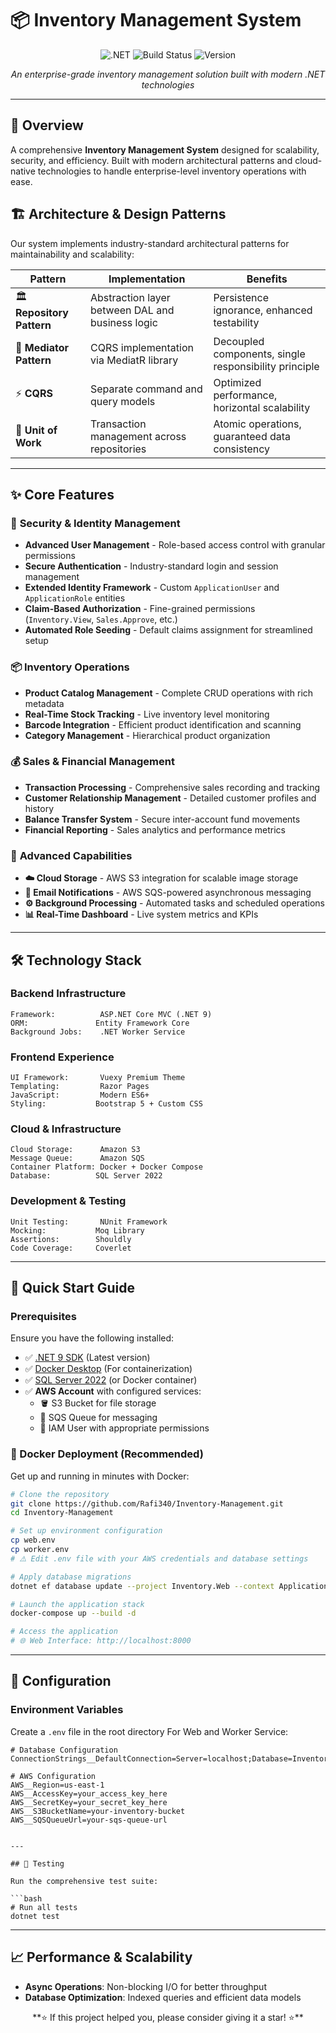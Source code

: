 # 📦 Inventory Management System

<div align="center">

![.NET](https://img.shields.io/badge/.NET-9.0-purple.svg)
![Build Status](https://img.shields.io/badge/build-passing-brightgreen.svg)
![Version](https://img.shields.io/badge/version-1.0.0-blue.svg)

*An enterprise-grade inventory management solution built with modern .NET technologies*

</div>

---

## 🌟 Overview

A comprehensive **Inventory Management System** designed for scalability, security, and efficiency. Built with modern architectural patterns and cloud-native technologies to handle enterprise-level inventory operations with ease.

## 🏗️ Architecture & Design Patterns

Our system implements industry-standard architectural patterns for maintainability and scalability:

| **Pattern** | **Implementation** | **Benefits** |
|-------------|-------------------|--------------|
| 🏛️ **Repository Pattern** | Abstraction layer between DAL and business logic | Persistence ignorance, enhanced testability |
| 🔄 **Mediator Pattern** | CQRS implementation via MediatR library | Decoupled components, single responsibility principle |
| ⚡ **CQRS** | Separate command and query models | Optimized performance, horizontal scalability |
| 🔐 **Unit of Work** | Transaction management across repositories | Atomic operations, guaranteed data consistency |

---

## ✨ Core Features

### 🔐 **Security & Identity Management**
- **Advanced User Management** - Role-based access control with granular permissions
- **Secure Authentication** - Industry-standard login and session management
- **Extended Identity Framework** - Custom `ApplicationUser` and `ApplicationRole` entities
- **Claim-Based Authorization** - Fine-grained permissions (`Inventory.View`, `Sales.Approve`, etc.)
- **Automated Role Seeding** - Default claims assignment for streamlined setup

### 📦 **Inventory Operations**
- **Product Catalog Management** - Complete CRUD operations with rich metadata
- **Real-Time Stock Tracking** - Live inventory level monitoring
- **Barcode Integration** - Efficient product identification and scanning
- **Category Management** - Hierarchical product organization

### 💰 **Sales & Financial Management**
- **Transaction Processing** - Comprehensive sales recording and tracking
- **Customer Relationship Management** - Detailed customer profiles and history
- **Balance Transfer System** - Secure inter-account fund movements
- **Financial Reporting** - Sales analytics and performance metrics

### 🚀 **Advanced Capabilities**
- **☁️ Cloud Storage** - AWS S3 integration for scalable image storage
- **📧 Email Notifications** - AWS SQS-powered asynchronous messaging
- **⚙️ Background Processing** - Automated tasks and scheduled operations
- **📊 Real-Time Dashboard** - Live system metrics and KPIs

---

## 🛠️ Technology Stack

### **Backend Infrastructure**
```
Framework:          ASP.NET Core MVC (.NET 9)
ORM:               Entity Framework Core
Background Jobs:    .NET Worker Service

```

### **Frontend Experience**
```
UI Framework:       Vuexy Premium Theme
Templating:         Razor Pages
JavaScript:         Modern ES6+
Styling:           Bootstrap 5 + Custom CSS
```

### **Cloud & Infrastructure**
```
Cloud Storage:      Amazon S3
Message Queue:      Amazon SQS
Container Platform: Docker + Docker Compose
Database:          SQL Server 2022
```

### **Development & Testing**
```
Unit Testing:       NUnit Framework
Mocking:           Moq Library
Assertions:        Shouldly
Code Coverage:     Coverlet
```

---

## 🚀 Quick Start Guide

### **Prerequisites**

Ensure you have the following installed:

- ✅ [.NET 9 SDK](https://dotnet.microsoft.com/download) (Latest version)
- ✅ [Docker Desktop](https://www.docker.com/products/docker-desktop) (For containerization)
- ✅ [SQL Server 2022](https://www.microsoft.com/en-us/sql-server/sql-server-downloads) (or Docker container)
- ✅ **AWS Account** with configured services:
  - 🪣 S3 Bucket for file storage
  - 📨 SQS Queue for messaging
  - 🔑 IAM User with appropriate permissions

### **🐳 Docker Deployment (Recommended)**

Get up and running in minutes with Docker:

```bash
# Clone the repository
git clone https://github.com/Rafi340/Inventory-Management.git
cd Inventory-Management

# Set up environment configuration
cp web.env 
cp worker.env
# ⚠️ Edit .env file with your AWS credentials and database settings

# Apply database migrations
dotnet ef database update --project Inventory.Web --context ApplicationDbContext

# Launch the application stack
docker-compose up --build -d

# Access the application
# 🌐 Web Interface: http://localhost:8000
```

---

## 🔧 Configuration

### **Environment Variables**

Create a `.env` file in the root directory For Web and Worker Service:

```env
# Database Configuration
ConnectionStrings__DefaultConnection=Server=localhost;Database=InventoryDB;Trusted_Connection=true;

# AWS Configuration
AWS__Region=us-east-1
AWS__AccessKey=your_access_key_here
AWS__SecretKey=your_secret_key_here
AWS__S3BucketName=your-inventory-bucket
AWS__SQSQueueUrl=your-sqs-queue-url


---

## 🧪 Testing

Run the comprehensive test suite:

```bash
# Run all tests
dotnet test

```

---

## 📈 Performance & Scalability
  
- **Async Operations**: Non-blocking I/O for better throughput
- **Database Optimization**: Indexed queries and efficient data models


<div align="center">
**⭐ If this project helped you, please consider giving it a star! ⭐**
</div>
